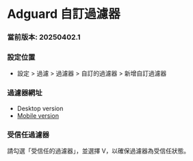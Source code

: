 # Adguard 自訂過濾器

### 當前版本: 20250402.1

### 設定位置

- 設定 > 過濾 > 過濾器 > 自訂的過濾器 > 新增自訂過濾器

### 過濾器網址

- Desktop version
- [Mobile version](https://raw.githubusercontent.com/jason84019020/adguard-custom-filter/refs/heads/main/filter/mobile.txt)

### 受信任過濾器
請勾選「受信任的過濾器」，並選擇 V，以確保過濾器為受信任狀態。
